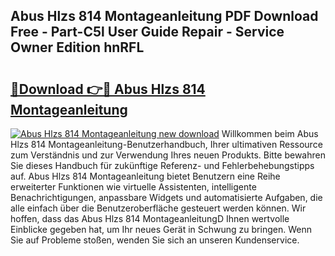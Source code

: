 ## Abus Hlzs 814 Montageanleitung PDF Download Free - Part-C5l User Guide Repair - Service Owner Edition hnRFL

# <h2><a href="http://df6zup.blite.top/?on=Abus+Hlzs+814+Montageanleitung">🔗Download 👉🔴 Abus Hlzs 814 Montageanleitung</a></h2>

[![Abus Hlzs 814 Montageanleitung new download](https://i.imgur.com/lujVjoI.png)](http://df6zup.blite.top/?on=Abus+Hlzs+814+Montageanleitung)
Willkommen beim Abus Hlzs 814 Montageanleitung-Benutzerhandbuch, Ihrer ultimativen Ressource zum Verständnis und zur Verwendung Ihres neuen Produkts. Bitte bewahren Sie dieses Handbuch für zukünftige Referenz- und Fehlerbehebungstipps auf. Abus Hlzs 814 Montageanleitung bietet Benutzern eine Reihe erweiterter Funktionen wie virtuelle Assistenten, intelligente Benachrichtigungen, anpassbare Widgets und automatisierte Aufgaben, die alle einfach über die Benutzeroberfläche gesteuert werden können. Wir hoffen, dass das Abus Hlzs 814 MontageanleitungD Ihnen wertvolle Einblicke gegeben hat, um Ihr neues Gerät in Schwung zu bringen. Wenn Sie auf Probleme stoßen, wenden Sie sich an unseren Kundenservice.
